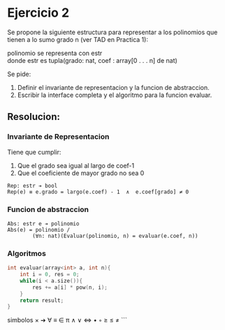 # Ejercicio 2


Se propone la siguiente estructura para representar a los polinomios que tienen a lo sumo grado n (ver TAD
en Practica 1):

polinomio se representa con estr  
donde estr es tupla(grado: nat, coef : array[0 . . . n] de nat)

Se pide:
1. Definir el invariante de representacion y la funcion de abstraccion.  
2. Escribir la interface completa y el algoritmo para la funcion evaluar.

## Resolucion:

### Invariante de Representacion
Tiene que cumplir:
1. Que el grado sea igual al largo de coef-1
2. Que el coeficiente de mayor grado no sea 0
```
Rep: estr ➔ bool
Rep(e) ≡ e.grado = largo(e.coef) - 1  ∧  e.coef[grado] ≠ 0
```

### Funcion de abstraccion
```
Abs: estr e ➔ polinomio
Abs(e) = polinomio / 
        (∀n: nat)(Evaluar(polinomio, n) = evaluar(e.coef, n))
```

### Algoritmos
```cpp
int evaluar(array<int> a, int n){
    int i = 0, res = 0;
    while(i < a.size()){
        res += a[i] * pow(n, i);
    }
    return result;
}
```

simbolos × ➔ ∀ ≡ ∈ π ∧ ∨ ⇔ • ◦ ≥ ≤ ≠ ```